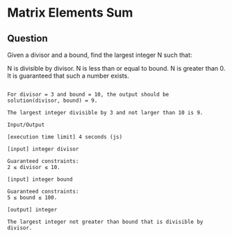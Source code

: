 # Matrix Elements Sum

## Question

Given a divisor and a bound, find the largest integer N such that:

N is divisible by divisor.
N is less than or equal to bound.
N is greater than 0.
It is guaranteed that such a number exists.


```

For divisor = 3 and bound = 10, the output should be
solution(divisor, bound) = 9.

The largest integer divisible by 3 and not larger than 10 is 9.

Input/Output

[execution time limit] 4 seconds (js)

[input] integer divisor

Guaranteed constraints:
2 ≤ divisor ≤ 10.

[input] integer bound

Guaranteed constraints:
5 ≤ bound ≤ 100.

[output] integer

The largest integer not greater than bound that is divisible by divisor.
```
